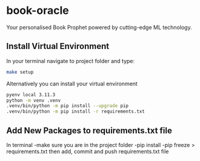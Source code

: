 # book-oracle
Your personalised Book Prophet powered by cutting-edge ML technology.

## Install Virtual Environment
In your terminal navigate to project folder and type: 
```bash
make setup
```

Alternatively you can install your virtual environment 

```bash
pyenv local 3.11.3
python -m venv .venv
.venv/bin/python -m pip install --upgrade pip
.venv/bin/python -m pip install -r requirements.txt
```

## Add New Packages to requirements.txt file
In terminal
-make sure you are in the project folder
-pip install <your-package>
-pip freeze > requirements.txt
then add, commit and push requirements.txt file